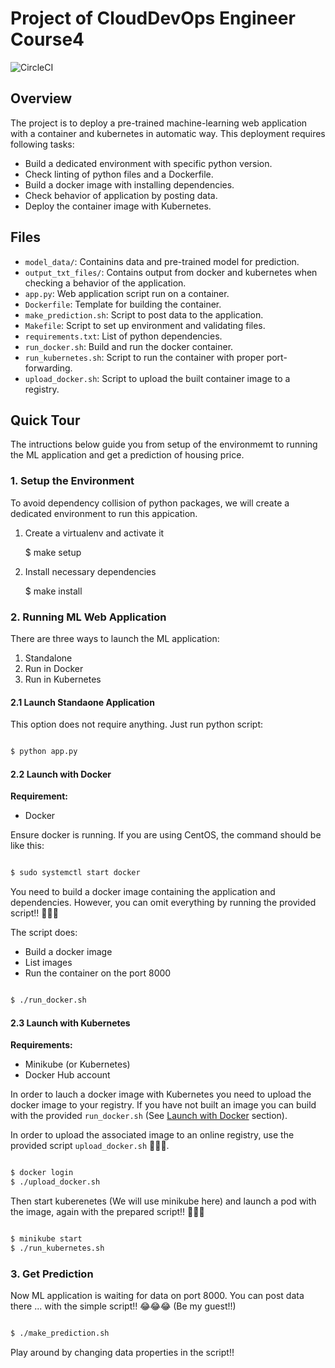 # Project of CloudDevOps Engineer Course4

![CircleCI](https://img.shields.io/circleci/build/github/mshimizu-kx/project-ml-microservice-kubernetes?label=circleci)


## Overview

The project is to deploy a pre-trained machine-learning web application with a container and kubernetes in automatic way. This deployment requires following tasks:

- Build a dedicated environment with specific python version.
- Check linting of python files and a Dockerfile.
- Build a docker image with installing dependencies.
- Check behavior of application by posting data.
- Deploy the container image with Kubernetes.
  
## Files

- `model_data/`: Containins data and pre-trained model for prediction.
- `output_txt_files/`: Contains output from docker and kubernetes when checking a behavior of the application.
- `app.py`: Web application script run on a container.
- `Dockerfile`: Template for building the container.
- `make_prediction.sh`: Script to post data to the application.
- `Makefile`: Script to set up environment and validating files.
- `requirements.txt`: List of python dependencies.
- `run_docker.sh`: Build and run the docker container.
- `run_kubernetes.sh`: Script to run the container with proper port-forwarding.
- `upload_docker.sh`: Script to upload the built container image to a registry.

## Quick Tour

The intructions below guide you from setup of the environmemt to running the ML application and get a prediction of housing price.

### 1. Setup the Environment

To avoid dependency collision of python packages, we will create a dedicated environment to run this appication.

1.  Create a virtualenv and activate it

    $ make setup

2. Install necessary dependencies

    $ make install

### 2. Running ML Web Application

There are three ways to launch the ML application:

1. Standalone
2. Run in Docker
3. Run in Kubernetes

#### 2.1 Launch Standaone Application

This option does not require anything. Just run python script:

```bash

$ python app.py

```

#### 2.2 Launch with Docker

**Requirement:**

- Docker

Ensure docker is running. If you are using CentOS, the command should be like this:

```bash

$ sudo systemctl start docker

```

You need to build a docker image containing the application and dependencies. However, you can omit everything by running the provided script!! 🍕🍕🍕

The script does:

- Build a docker image
- List images
- Run the container on the port 8000

```bash

$ ./run_docker.sh

```

#### 2.3 Launch with Kubernetes

**Requirements:**

- Minikube (or Kubernetes)
- Docker Hub account

In order to lauch a docker image with Kubernetes you need to upload the docker image to your registry. If you have not built an image you can build with the provided `run_docker.sh` (See [Launch with Docker](#22-launch-with-docker) section).

In order to upload the associated image to an online registry, use the provided script `upload_docker.sh` 🍟🍟🍟.

```bash

$ docker login
$ ./upload_docker.sh

```

Then start kuberenetes (We will use minikube here) and launch a pod with the image, again with the prepared script!! 🍔🍔🍔

```bash

$ minikube start
$ ./run_kubernetes.sh

```

### 3. Get Prediction

Now ML application is waiting for data on port 8000. You can post data there ... with the simple script!! 😂😂😂 (Be my guest!!)

```bash

$ ./make_prediction.sh

```
 Play around by changing data properties in the script!!
